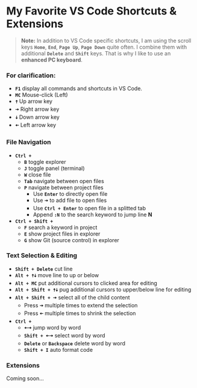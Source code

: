 # My Favorite VS Code Shortcuts & Extensions

> **Note:** In addition to VS Code specific shortcuts, I am using the scroll keys
**`Home`**, **`End`**, **`Page Up`**, **`Page Down`** quite often. I combine them with additional
**`Delete`** and **`Shift`** keys. That is why I like to use an **enhanced PC keyboard**.

### For clarification:
* **`F1`** display all commands and shortcuts in VS Code.
* **`MC`** Mouse-click (Left)
* **`🠅`** Up arrow key
* **`🠆`** Right arrow key
* **`🠇`** Down arrow key
* **`🠄`** Left arrow key
### File Navigation
* **`Ctrl +`**
  * **`B`** toggle explorer
  * **`J`** toggle panel (terminal)
  * **`W`** close file
  * **`Tab`** navigate between open files
  * **`P`** navigate between project files
    * Use **`Enter`** to directly open file
    * Use **`🠆`** to add file to open files
    * Use **`Ctrl + Enter`** to open file in a splitted tab
    * Append **`:N`** to the search keyword to jump line **N**
* **`Ctrl + Shift +`**
  * **`F`** search a keyword in project
  * **`E`** show project files in explorer
  * **`G`** show Git (source control) in explorer

### Text Selection & Editing
* **`Shift + Delete`** cut line
* **`Alt + 🠅🠇`** move line to up or below
* **`Alt + MC`** put additional cursors to clicked area for editing
* **`Alt + Shift + 🠅🠇`** pug additional cursors to upper/below line for editing
* **`Alt + Shift + 🠆`** select all of the child content
  * Press **`🠆`** multiple times to extend the selection
  * Press **`🠄`** multiple times to shrink the selection
* **`Ctrl +`**
  * **`🠄🠆`** jump word by word
  * **`Shift + 🠄🠆`** select word by word
  * **`Delete`** or **`Backspace`** delete word by word
  * **`Shift + I`** auto format code
### Extensions
Coming soon...
